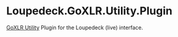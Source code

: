 # Loupedeck.GoXLR.Utility.Plugin
[GoXLR Utility](https://github.com/GoXLR-on-Linux/goxlr-utility) Plugin for the Loupedeck (live) interface.
